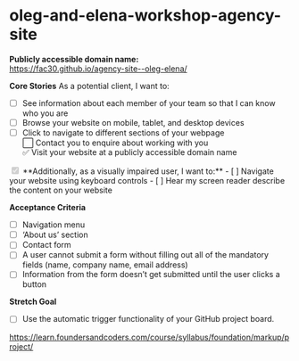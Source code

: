 # oleg-and-elena-workshop-agency-site

**Publicly accessible domain name:**<br>
https://fac30.github.io/agency-site--oleg-elena/

**Core Stories**
As a potential client, I want to:
- [ ] See information about each member of your team so that I can know who you are<br>
- [ ] Browse your website on mobile, tablet, and desktop devices<br>
- [ ] Click to navigate to different sections of your webpage<br>
⬜️ Contact you to enquire about working with you<br>
✅ Visit your website at a publicly accessible domain name
<input type="checkbox" disabled checked />
**Additionally, as a visually impaired user, I want to:**
- [ ] Navigate your website using keyboard controls
- [ ] Hear my screen reader describe the content on your website

**Acceptance Criteria**
- [ ] Navigation menu
- [ ] ‘About us’ section
- [ ] Contact form
- [ ] A user cannot submit a form without filling out all of the mandatory fields (name, company name, email address)
- [ ] Information from the form doesn’t get submitted until the user clicks a button

**Stretch Goal**
- [ ] Use the automatic trigger functionality of your GitHub project board.


https://learn.foundersandcoders.com/course/syllabus/foundation/markup/project/
